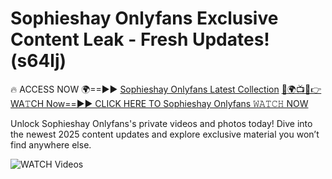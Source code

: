 # Sophieshay Onlyfans Exclusive Content Leak - Fresh Updates! (s64lj)

🔥 ACCESS NOW 🌍==►► <a href="https://tinyurl.com/3fjeunct" rel="nofollow">Sophieshay Onlyfans Latest Collection</a></h3>
[🔴🌍📺📱👉WA𝚃CH Now==►► CLICK HERE TO Sophieshay Onlyfans 𝚆𝙰𝚃𝙲𝙷 NOW](https://tinyurl.com/3fjeunct)

Unlock Sophieshay Onlyfans's private videos and photos today! Dive into the newest 2025 content updates and explore exclusive material you won’t find anywhere else.


<a href="https://tinyurl.com/3fjeunct" rel="nofollow" data-target="animated-image.originalLink"><img src="https://camo.githubusercontent.com/8a4f000d20f83aca3bf7ec5f350d767afa0574a8a352519fd8cfa583a6f93a33/68747470733a2f2f692e696d6775722e636f6d2f644a486b345a712e676966" alt="WATCH Videos" data-canonical-src="https://i.imgur.com/dJHk4Zq.gif" style="max-width: 100%; display: inline-block;" data-target="animated-image.originalImage"></a>
